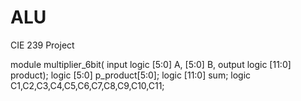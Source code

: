 # ALU
CIE 239 Project

module multiplier_6bit( input logic [5:0] A, [5:0] B, output logic [11:0] product);
logic [5:0] p_product[5:0];
logic [11:0] sum;
logic C1,C2,C3,C4,C5,C6,C7,C8,C9,C10,C11;

